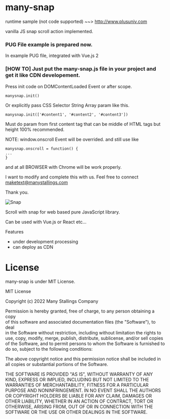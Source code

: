 # many-snap

runtime sample (not code supported) ~~> http://www.plusuniv.com

vanilla JS snap scroll action implemented.


### PUG File example is prepared now.
In example PUG file, integrated with Vue.js 2

### [HOW TO] Just put the many-snap.js file in your project and get it like CDN developement.
Press init code on DOMContentLoaded Event or after scope.
```
manysnap.init()
```

Or explicitly pass CSS Selector String Array param like this.
```
manysnap.init(['#content1', '#content2', '#content3'])
```
Must do param from first content tag that can be middle of HTML tags but height 100% recommended.

NOTE: window.onscroll Event will be overrided. and still use like
```
manysnap.onscroll = function() {
...
}
```


and at all BROWSER with Chrome will be work properly.

I want to modify and complete this with us. Feel free to connect maketext@manystallings.com

Thank you.

![Snap](https://user-images.githubusercontent.com/32004044/179393556-d3b6a917-d8a0-4ff2-840f-3c10cf3f38ac.gif)


Scroll with snap for web based pure JavaScript library.

Can be used with Vue.js or React etc...

Features
- under development processing
- can deploy as CDN

# License
many-snap is under MIT License.

MIT License

Copyright (c) 2022 Many Stallings Company

Permission is hereby granted, free of charge, to any person obtaining a copy <br>
of this software and associated documentation files (the "Software"), to deal <br>
in the Software without restriction, including without limitation the rights
to use, copy, modify, merge, publish, distribute, sublicense, and/or sell
copies of the Software, and to permit persons to whom the Software is
furnished to do so, subject to the following conditions:

The above copyright notice and this permission notice shall be included in all
copies or substantial portions of the Software.

THE SOFTWARE IS PROVIDED "AS IS", WITHOUT WARRANTY OF ANY KIND, EXPRESS OR
IMPLIED, INCLUDING BUT NOT LIMITED TO THE WARRANTIES OF MERCHANTABILITY,
FITNESS FOR A PARTICULAR PURPOSE AND NONINFRINGEMENT. IN NO EVENT SHALL THE
AUTHORS OR COPYRIGHT HOLDERS BE LIABLE FOR ANY CLAIM, DAMAGES OR OTHER
LIABILITY, WHETHER IN AN ACTION OF CONTRACT, TORT OR OTHERWISE, ARISING FROM,
OUT OF OR IN CONNECTION WITH THE SOFTWARE OR THE USE OR OTHER DEALINGS IN THE
SOFTWARE.
